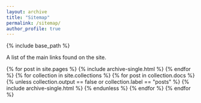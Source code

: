```yaml
---
layout: archive
title: "Sitemap"
permalink: /sitemap/
author_profile: true
---
```


{% include base_path %}

A list of the main links found on the site. 

{% for post in site.pages %}
  {% include archive-single.html %}
{% endfor %}
{% for collection in site.collections %}
{% for post in collection.docs %}
  {% unless collection.output == false or collection.label == "posts" %}
  {% include archive-single.html %}
  {% endunless %}
{% endfor %}
{% endfor %}

